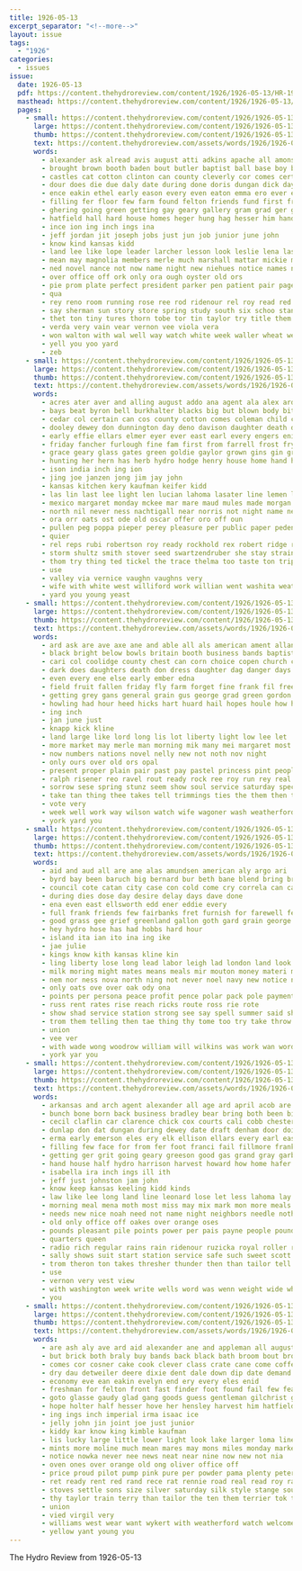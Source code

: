```yaml
---
title: 1926-05-13
excerpt_separator: "<!--more-->"
layout: issue
tags:
  - "1926"
categories:
  - issues
issue:
  date: 1926-05-13
  pdf: https://content.thehydroreview.com/content/1926/1926-05-13/HR-1926-05-13.pdf
  masthead: https://content.thehydroreview.com/content/1926/1926-05-13/masthead/HR-1926-05-13.jpg
  pages:
    - small: https://content.thehydroreview.com/content/1926/1926-05-13/small/HR-1926-05-13-01.jpg
      large: https://content.thehydroreview.com/content/1926/1926-05-13/large/HR-1926-05-13-01.jpg
      thumb: https://content.thehydroreview.com/content/1926/1926-05-13/thumbnails/HR-1926-05-13-01.jpg
      text: https://content.thehydroreview.com/assets/words/1926/1926-05-13/HR-1926-05-13-01.txt
      words:
        - alexander ask alread avis august atti adkins apache all amons abernathy avie and alien able alfred age ani are
        - brought brown booth baden bout butler baptist ball base boy big borrow bing but bars bill buy barnes bishop brief burkhalter bach bell best been ben blanks boys bridgeport both back below bollinger band board bring
        - castles cat cotton clinton can county cleverly cor comes certain cecil christian cord care come check cody cabin cox claas chas caddo came crane church cap center class company comet cade cheeks carl con close course city colleen
        - dour does die due daly date during done doris dungan dick day darnell dunn duce dress deal
        - ence eakin ethel early eason every even eaton emma ero ever eakins edna
        - filling fer floor few farm found felton friends fund first friday fate fresh fern for frances fair from fam farmer fee fore fame fly forger fone
        - ghering going green getting gay geary gallery gram grad ger gin giant game given george goodson good glad grounds
        - hatfield hall hard house homes heger hung hag hesser him hand harold high hamons hop hydro her held had hensley hem has herndon hai
        - ince ion ing inch ings ina
        - jeff jordan jit joseph jobs just jun job junior june john
        - know kind kansas kidd
        - land lee like lope leader larcher lesson look leslie lena last lloyd linen lights little lack lead livers lovely losing line lato live lay lor latch law
        - mean may magnolia members merle much marshall mattar mickie main mil many march must melvin mcfarlin monday morris mound maj moore miller made most mine
        - ned novel nance not now name night new niehues notice names noel nicely nen needs
        - over office off ork only ora ough oyster old ors
        - pie prom plate perfect president parker pen patient pair page place people poor piano pers plant pastor poe pope part pears pedro pickles pay paper pro post pare plan pest pink peo por plenty peggy pic prey potter pleasant
        - qua
        - rey reno room running rose ree rod ridenour rel roy read red rinearson rons rupp rolls row reading rom
        - say sherman sun story store spring study south six schoo stange show screen station share states school setting seats senior schon seed saturday sunday sam see street stairs sever star second sermon speaker selves sweet state supply son solo swift schools seven send sues start small ser stores sue salad smith seems sult season speed sans sake stand swe summ special shown standing soon speech speak she
        - thet ton tiny tures thorn tobe tor tin taylor try title them truly too ture table taken tax team tate talk town towns the turer take
        - verda very vain vear vernon vee viola vera
        - won walton with wal well way watch white week waller wheat wei wage want williams work wil worn wien went wilson wide ways war weit will win write wind wright weeks was wax weatherford wear warde
        - yell you yoo yard
        - zeb
    - small: https://content.thehydroreview.com/content/1926/1926-05-13/small/HR-1926-05-13-02.jpg
      large: https://content.thehydroreview.com/content/1926/1926-05-13/large/HR-1926-05-13-02.jpg
      thumb: https://content.thehydroreview.com/content/1926/1926-05-13/thumbnails/HR-1926-05-13-02.jpg
      text: https://content.thehydroreview.com/assets/words/1926/1926-05-13/HR-1926-05-13-02.txt
      words:
        - acres ater aver and alling august addo ana agent ala alex ard arm amos acre allie arthur alva are
        - bays beat byron bell burkhalter blacks big but blown body bitter best blanchard barrett buy boll barnard browne brought better bay born been bert brings buyers business bill bolls
        - cedar col certain can cos county cotton comes coleman child cal car chester clarence call cala caddo chick cone came clerk chas city cope claridge case close copeland caller
        - dooley dewey don dunnington day deno davison daughter death during dinn dun down demotte dukes
        - early effie ellars elmer eyer ever east earl every engers enid ernest entz end
        - friday fancher furlough fine fam first from farrell frost fry fail folk ford floyd for friends fewer friesen frank
        - grace geary glass gates green goldie gaylor grown gins gin grow greeson getting good gas gregg
        - hunting her hern has herb hydro hodge henry house home hand had hom herndon hon heen herman homes hest high hands hill hildebrand hei held hext
        - ison india inch ing ion
        - jing joe janzen jong jim jay john
        - kansas kitchen kery kaufman keifer kidd
        - las lin last lee light len lucian lahoma lasater line lemen ling laten lake lad laga lett live lees logan lemons lane levi large lawrence
        - mexico margaret monday mckee mar mare maud mules made morgan more many mackey mcalester mares money mauk myrick mary market morning much must means marion may miller maurice miss mee mote
        - north nil never ness nachtigall near norris not night name new now
        - ora orr oats ost ode old oscar offer oro off oun
        - pullen peg poppa pieper perey pleasure per public paper peden pleasant post port provine pankratz place pitzer pent pure pearl
        - quier
        - rel reps rubi robertson roy ready rockhold rex robert ridge rate russell run reynolds
        - storm shultz smith stover seed swartzendruber she stay strain safe sone states scot soc south sindy stewart sei school spain subject sister stare seare saturday seen sick son station ship simpson sun streets sax standing sunday sat shorter show special set sop staple schmidt
        - thom try thing ted tickel the trace thelma too taste ton triplett thea tay trip train thomas tom theron town thome
        - use
        - valley via vernice vaughn vaughns very
        - wife with white west williford work willian went washita weatherford wells waller week wesley wright was want winsor warkentin way well word will wilson
        - yard you young yeast
    - small: https://content.thehydroreview.com/content/1926/1926-05-13/small/HR-1926-05-13-03.jpg
      large: https://content.thehydroreview.com/content/1926/1926-05-13/large/HR-1926-05-13-03.jpg
      thumb: https://content.thehydroreview.com/content/1926/1926-05-13/thumbnails/HR-1926-05-13-03.jpg
      text: https://content.thehydroreview.com/assets/words/1926/1926-05-13/HR-1926-05-13-03.txt
      words:
        - ard ask are ave axe ane and able all als american ament alland audi america
        - black bright below bowls britain booth business bands baptist bankers bas brown bible berry braid bread been blue buy but big blond brings boy bridgeport bring
        - cari col coolidge county chest can corn choice copen church class college count cast come cake city charles cold colleen cedar coffee clinton christian clever call cool
        - dark does daughters death don dress daughter dag danger days dainty during day december
        - even every ene else early ember edna
        - field fruit fallen friday fly farm forget fine frank fil free fell fast few first from figures felton frost friends for fail felt fancy
        - getting grey gans general grain gus george grad green gordon griffin gov gray good
        - howling had hour heed hicks hart huard hail hopes houle how hes howard hen hemp held honey hand home has her half hare high
        - ing inch
        - jan june just
        - knapp kick kline
        - land large like lord long lis lot liberty light low lee let
        - more market may merle man morning mik many mei margaret most members mens made milk moore monday moat mcdonald
        - now numbers nations novel nelly new not noth nov night
        - only ours over old ors opal
        - present proper plain pair past pay pastel princess pint people pow pink peoples pastor pure president pope payne plenty
        - ralph risener reo ravel rout ready rock ree roy run rey real ray
        - sorrow sese spring stunz seem show soul service saturday special sunday she selling siege silks said salad spies sermon sarmiento straw sow state suit son school speak second style say story safe straws screen sea styles summer sweet sister sand socks strawberry silk subject small store season sun strange
        - take tan thing thee takes tell trimmings ties the them then toler title thy tuck than trust too
        - vote very
        - week well work way wilson watch wife wagoner wash weatherford wears with wain wear wines was wise win will white went
        - york yard you
    - small: https://content.thehydroreview.com/content/1926/1926-05-13/small/HR-1926-05-13-04.jpg
      large: https://content.thehydroreview.com/content/1926/1926-05-13/large/HR-1926-05-13-04.jpg
      thumb: https://content.thehydroreview.com/content/1926/1926-05-13/thumbnails/HR-1926-05-13-04.jpg
      text: https://content.thehydroreview.com/assets/words/1926/1926-05-13/HR-1926-05-13-04.txt
      words:
        - aid and aud all are ane alas amundsen american aly argo ari
        - byrd bay been baruch big bernard bur beth bane blend bring brest board but business brent barrow boss bing brian beat bear base bars bass bill break
        - council cote catan city case con cold come cry correla can canyon cause call cedar course
        - during dies dose day desire delay days dave done
        - ena even east ellsworth edd ener eddie every
        - full frank friends few fairbanks fret furnish for farewell fete from french fly first former field fand force front
        - good grass gee grief greenland gallon goth gard grain george going govern gan
        - hey hydro hose has had hobbs hard hour
        - island ita ian ito ina ing ike
        - jae julie
        - kings know kith kansas kline kin
        - ling liberty lose long lead labor leigh lad london land look lake laundry lay later lot last lan large less lincoln
        - milk moring might mates means meals mir mouton money materi men mia miller mane many mee made may
        - nem nor ness nova north ning not never noel navy new notice nicholas now
        - only oats ove over oak ody ona
        - points per persona peace profit pence polar pack pole payment people poet point plan peaches pink price pent phe parsonage
        - russ rent rates rise reach ricks route ross rie rote
        - show shad service station strong see say spell summer said shall seeds she sei star sou sat store sare streets season sali short school set steady sum second sunday salmon shina soap sal search soon
        - trom them telling then tae thing thy tome too try take throw tell the tobe top tio thou tall thie tat tue taken than treat traw tho tay
        - union
        - vee ver
        - with wade wong woodrow william will wilkins was work wan word western wilt ware world wey way want why wal while weatherford walt war
        - york yar you
    - small: https://content.thehydroreview.com/content/1926/1926-05-13/small/HR-1926-05-13-05.jpg
      large: https://content.thehydroreview.com/content/1926/1926-05-13/large/HR-1926-05-13-05.jpg
      thumb: https://content.thehydroreview.com/content/1926/1926-05-13/thumbnails/HR-1926-05-13-05.jpg
      text: https://content.thehydroreview.com/assets/words/1926/1926-05-13/HR-1926-05-13-05.txt
      words:
        - arkansas and arch agent alexander all age ard april acob are allen
        - bunch bone born back business bradley bear bring both been bigger bean better box below bandy bak bird baby bill benfield but benefield big buick bal bank buyers
        - cecil claflin car clarence chick cox courts cali cobb chester county chow check clock cos cal coupe chronic chance class cee columbus can col char cad city choice came certo
        - dunlap don dat dungan during dewey date draft denham door doing day dake done daughter dodge dera
        - erma early emerson eles ery elk ellison ellars every earl easy
        - filling few face for from fer foot franci fail fillmore frank fish farm fed first folks fort fine fast
        - getting ger grit going geary greeson good gas grand gray garber grain glass glad grant gor
        - hand house half hydro harrison harvest howard how home hafer hesser hinton has henke huffman hope heart hol harvester homer had hold hodgson holter hatfield her handle hie him henry
        - isabella ira inch ings ill ith
        - jeff just johnston jam john
        - know keep kansas keeling kidd kinds
        - law like lee long land line leonard lose let less lahoma lay list light letter lemons longer left loader large lemon lare late los lightning last little
        - morning meal mena moth most miss may mix mark mon more meals mond many mention mary mill magnolia method monday made motto much man
        - needs new nice noah need not name night neighbors needle noth
        - old only office off oakes over orange oses
        - pounds pleasant pile points power per pais payne people pound price para place plants powder piece phon pitzer point
        - quarters queen
        - radio rich regular rains rain ridenour ruzicka royal roller route ruhl ray reese reno rather res rog real ran rogers
        - sally shows suit start station service safe such sweet scott saturday sun sutton still stove sees sale sunday standard season see sales south store star shake shape sermon say sell school stock salary small stoves son stran she show
        - trom theron ton takes thresher thunder then than tailor tell thomas trip tory thing taken them take tee try the test
        - use
        - vernon very vest view
        - with washington week write wells word was wenn weight wide wheat while wee watch weather way went won wagon work will want
        - you
    - small: https://content.thehydroreview.com/content/1926/1926-05-13/small/HR-1926-05-13-06.jpg
      large: https://content.thehydroreview.com/content/1926/1926-05-13/large/HR-1926-05-13-06.jpg
      thumb: https://content.thehydroreview.com/content/1926/1926-05-13/thumbnails/HR-1926-05-13-06.jpg
      text: https://content.thehydroreview.com/assets/words/1926/1926-05-13/HR-1926-05-13-06.txt
      words:
        - are ash aly ave ard aid alexander ane and appleman all august
        - but brick both braly buy bands back black bath broom bout brown born bottom boy binder better brill best bly boys baughman burner
        - comes cor cosner cake cook clever class crate cane come coffee church can child chamber cat cust corn choice coats came credit company comfort chet
        - dry dau detweiler deere dixie dent dale down dip date demand dise daugherty dainty daughter day
        - economy eve ean eakin evelyn end ery every eles enid
        - freshman for felton front fast finder foot found fail few fea flock first farm fost from
        - goto glasse gaudy glad gang goods guess gentleman gilchrist glidewell ging good george grow griffin given gas
        - hope holter half hesser hove her hensley harvest him hatfield hafer hinton hold hydro himes held home howard
        - ing ings inch imperial irma isaac ice
        - jelly john jin joint joe just junior
        - kiddy kar know king kimble kaufman
        - lis lucky large little lower light look lake larger loma line low
        - mints more moline much mean mares may mons miles monday marke must members mine mar men miss math milk morning
        - notice nowka never nee news neat near nine now new not nia
        - oven ones over orange old ong oliver office off
        - price proud pilot pump pink pure per powder pama plenty peter pete paper page
        - ret ready rent red rand rece rat rennie road real read roy ray regular row rumley rowan running rock rade robert robes
        - stoves settle sons size silver saturday silk style stange south show suits song stover special shipp sho seed saw spring store surpris seem suite sund schools sale state saving straws sudan short set soros straw senior ship shade still see stunz stay strength summer season smith sell sea six son
        - thy taylor train terry than tailor the ten them terrier tok thelma thi ties tor trees trac
        - union
        - vied virgil very
        - williams west wear want wykert with weatherford watch welcome whit water way was wit white wate why weeks warm week will work
        - yellow yant young you
---
```


The Hydro Review from 1926-05-13

<!--more-->

